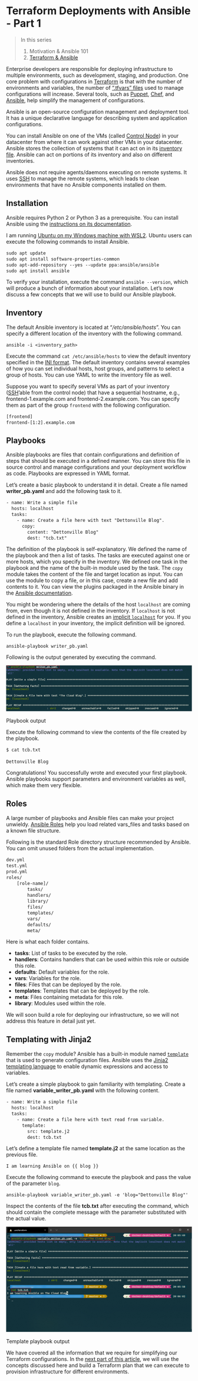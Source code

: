 
Terraform Deployments with Ansible - Part 1
===

> In this series
> 
> 1.  Motivation & Ansible 101
> 2.  [Terraform & Ansible](./terraform-deployments-with-ansible-part-2.md "Terraform & Ansible")

Enterprise developers are responsible for deploying infrastructure to multiple environments, such as development, staging, and production. One core problem with configurations in [Terraform](https://www.terraform.io/) is that with the number of environments and variables, the number of [“.tfvars” files](https://www.terraform.io/docs/configuration/variables.html) used to manage configurations will increase. Several tools, such as [Puppet](https://puppet.com/), [Chef](https://www.chef.io/), and [Ansible](https://www.ansible.com/), help simplify the management of configurations.

Ansible is an open-source configuration management and deployment tool. It has a unique declarative language for describing system and application configurations.

You can install Ansible on one of the VMs (called [Control Node](https://docs.ansible.com/ansible/latest/network/getting_started/basic_concepts.html)) in your datacenter from where it can work against other VMs in your datacenter. Ansible stores the collection of systems that it can act on in its [inventory file](https://docs.ansible.com/ansible/latest/user_guide/intro_inventory.html). Ansible can act on portions of its inventory and also on different inventories.

Ansible does not require agents/daemons executing on remote systems. It uses [SSH](https://www.ssh.com/ssh/command/) to manage the remote systems, which leads to clean environments that have no Ansible components installed on them.

## Installation

Ansible requires Python 2 or Python 3 as a prerequisite. You can install Ansible using the [instructions on its documentation](https://docs.ansible.com/ansible/latest/installation_guide/intro_installation.html).

I am running [Ubuntu on my Windows machine with WSL2](https://docs.microsoft.com/en-us/windows/wsl/install-win10). Ubuntu users can execute the following commands to install Ansible.

```
sudo apt update
sudo apt install software-properties-common
sudo apt-add-repository --yes --update ppa:ansible/ansible
sudo apt install ansible
```

To verify your installation, execute the command `ansible --version`, which will produce a bunch of information about your installation. Let’s now discuss a few concepts that we will use to build our Ansible playbook.

## Inventory

The default Ansible inventory is located at “_/etc/ansible/hosts_”. You can specify a different location of the inventory with the following command.

```
ansible -i <inventory_path>
```

Execute the command `cat /etc/ansible/hosts` to view the default inventory specified in the [INI format](https://en.wikipedia.org/wiki/INI_file). The default inventory contains several examples of how you can set individual hosts, host groups, and patterns to select a group of hosts. You can use YAML to write the inventory file as well.

Suppose you want to specify several VMs as part of your inventory ([SSH](https://www.ssh.com/ssh/command/)’able from the control node) that have a sequential hostname, e.g., frontend-1.example.com and frontend-2.example.com. You can specify them as part of the group `frontend` with the following configuration.

```
[frontend]
frontend-[1:2].example.com
```

## Playbooks

Ansible playbooks are files that contain configurations and definition of steps that should be executed in a defined manner. You can store this file in source control and manage configurations and your deployment workflow as code. Playbooks are expressed in YAML format.

Let’s create a basic playbook to understand it in detail. Create a file named **writer\_pb.yaml** and add the following task to it.

```
- name: Write a simple file
  hosts: localhost
  tasks:
    - name: Create a file here with text "Dettonville Blog".
      copy:
        content: "Dettonville Blog"
        dest: "tcb.txt"
```

The definition of the playbook is self-explanatory. We defined the name of the playbook and then a list of tasks. The tasks are executed against one or more hosts, which you specify in the inventory. We defined one task in the playbook and the name of the built-in module used by the task. The `copy` module takes the content of the file and target location as input. You can use the module to copy a file, or in this case, create a new file and add contents to it. You can view the plugins packaged in the Ansible binary in the [Ansible documentation](https://docs.ansible.com/ansible/latest/collections/ansible/builtin/).

You might be wondering where the details of the host `localhost` are coming from, even though it is not defined in the inventory. If `localhost` is not defined in the inventory, Ansible creates an [implicit `localhost`](https://docs.ansible.com/ansible/latest/inventory/implicit_localhost.html) for you. If you define a `localhost` in your inventory, the implicit definition will be ignored.

To run the playbook, execute the following command.

```
ansible-playbook writer_pb.yaml
```

Following is the output generated by executing the command.

![Playbook output](./img/terraform_with_ansible/1.png "Playbook output")

Playbook output

Execute the following command to view the contents of the file created by the playbook.

```
$ cat tcb.txt

Dettonville Blog
```

Congratulations! You successfully wrote and executed your first playbook. Ansible playbooks support parameters and environment variables as well, which make them very flexible.

## Roles

A large number of playbooks and Ansible files can make your project unwieldy. [Ansible Roles](https://docs.ansible.com/ansible/latest/user_guide/playbooks_reuse_roles.html) help you load related vars\_files and tasks based on a known file structure.

Following is the standard Role directory structure recommended by Ansible. You can omit unused folders from the actual implementation.

```
dev.yml
test.yml
prod.yml
roles/
    [role-name]/
        tasks/
        handlers/
        library/
        files/
        templates/
        vars/
        defaults/
        meta/
```

Here is what each folder contains.

-   **tasks**: List of tasks to be executed by the role.
-   **handlers**: Contains handlers that can be used within this role or outside this role.
-   **defaults**: Default variables for the role.
-   **vars**: Variables for the role.
-   **files**: Files that can be deployed by the role.
-   **templates**: Templates that can be deployed by the role.
-   **meta**: Files containing metadata for this role.
-   **library**: Modules used within the role.

We will soon build a role for deploying our infrastructure, so we will not address this feature in detail just yet.

## Templating with Jinja2

Remember the `copy` module? Ansible has a built-in module named [`template`](https://docs.ansible.com/ansible/latest/collections/ansible/builtin/template_lookup.html#ansible-collections-ansible-builtin-template-lookup) that is used to generate configuration files. Ansible uses the [Jinja2 templating language](https://palletsprojects.com/p/jinja/) to enable dynamic expressions and access to variables.

Let’s create a simple playbook to gain familiarity with templating. Create a file named **variable\_writer\_pb.yaml** with the following content.

```
- name: Write a simple file
  hosts: localhost
  tasks:
    - name: Create a file here with text read from variable.
      template:
        src: template.j2
        dest: tcb.txt
```

Let’s define a template file named **template.j2** at the same location as the previous file.

```
I am learning Ansible on {{ blog }}
```

Execute the following command to execute the playbook and pass the value of the parameter `blog`.

```
ansible-playbook variable_writer_pb.yaml -e 'blog="Dettonville Blog"'
```

Inspect the contents of the file **tcb.txt** after executing the command, which should contain the complete message with the parameter substituted with the actual value.

![Template playbook output](./img/terraform_with_ansible/2.png "Template playbook output")

Template playbook output

We have covered all the information that we require for simplifying our Terraform configurations. In the [next part of this article](./terraform-deployments-with-ansible-part-2.md "Terraform & Ansible"), we will use the concepts discussed here and build a Terraform plan that we can execute to provision infrastructure for different environments.

